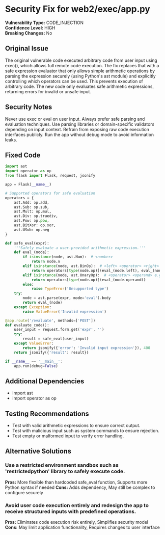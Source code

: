 # Security Fix for web2/exec/app.py

**Vulnerability Type:** CODE_INJECTION  
**Confidence Level:** HIGH  
**Breaking Changes:** No

## Original Issue
The original vulnerable code executed arbitrary code from user input using exec(), which allows full remote code execution. The fix replaces that with a safe expression evaluator that only allows simple arithmetic operations by parsing the expression securely (using Python's ast module) and explicitly controlling which operators can be used. This prevents execution of arbitrary code. The new code only evaluates safe arithmetic expressions, returning errors for invalid or unsafe input.

## Security Notes
Never use exec or eval on user input. Always prefer safe parsing and evaluation techniques. Use parsing libraries or domain-specific validators depending on input context. Refrain from exposing raw code execution interfaces publicly. Run the app without debug mode to avoid information leaks.

## Fixed Code
```py
import ast
import operator as op
from flask import Flask, request, jsonify

app = Flask(__name__)

# Supported operators for safe evaluation
operators = {
    ast.Add: op.add,
    ast.Sub: op.sub,
    ast.Mult: op.mul,
    ast.Div: op.truediv,
    ast.Pow: op.pow,
    ast.BitXor: op.xor,
    ast.USub: op.neg
}

def safe_eval(expr):
    '''Safely evaluate a user-provided arithmetic expression.'''
    def eval_(node):
        if isinstance(node, ast.Num):  # <number>
            return node.n
        elif isinstance(node, ast.BinOp):  # <left> <operator> <right>
            return operators[type(node.op)](eval_(node.left), eval_(node.right))
        elif isinstance(node, ast.UnaryOp):  # <operator> <operand> e.g., -1
            return operators[type(node.op)](eval_(node.operand))
        else:
            raise TypeError('Unsupported type')
    try:
        node = ast.parse(expr, mode='eval').body
        return eval_(node)
    except Exception:
        raise ValueError('Invalid expression')

@app.route('/evaluate', methods=['POST'])
def evaluate_code():
    user_input = request.form.get('expr', '')
    try:
        result = safe_eval(user_input)
    except ValueError:
        return jsonify({'error': 'Invalid input expression'}), 400
    return jsonify({'result': result})

if __name__ == '__main__':
    app.run(debug=False)

```

## Additional Dependencies
- import ast
- import operator as op

## Testing Recommendations
- Test with valid arithmetic expressions to ensure correct output.
- Test with malicious input such as system commands to ensure rejection.
- Test empty or malformed input to verify error handling.

## Alternative Solutions

### Use a restricted environment sandbox such as 'restrictedpython' library to safely execute code.
**Pros:** More flexible than hardcoded safe_eval function, Supports more Python syntax if needed
**Cons:** Adds dependency, May still be complex to configure securely

### Avoid user code execution entirely and redesign the app to receive structured inputs with predefined operations.
**Pros:** Eliminates code execution risk entirely, Simplifies security model
**Cons:** May limit application functionality, Requires changes to user interface

